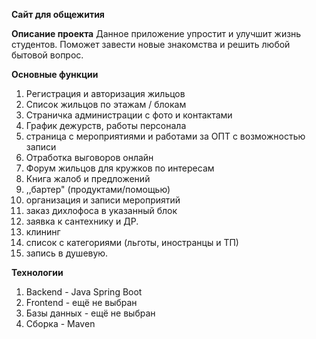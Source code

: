 **Cайт для общежития**

**Описание проекта**
Данное приложение упростит и улучшит жизнь студентов. Поможет завести новые знакомства и решить любой бытовой вопрос.

**Основные функции**
1) Регистрация и авторизация жильцов
2) Список жильцов по этажам / блокам
3) Страничка администрации с фото и контактами 
4) График дежурств, работы персонала 
5) страница с мероприятиями и работами за ОПТ с возможностью записи
6) Отработка выговоров онлайн 
7) Форум жильцов для кружков по интересам 
8) Книга жалоб и предложений 
9) ,,бартер" (продуктами/помощью)
10) организация и записи мероприятий 
11) заказ дихлофоса в указанный блок
12) заявка к сантехнику и ДР.
13) клининг
14) список с категориями (льготы, иностранцы и ТП)
15) запись в душевую.

**Технологии**
1) Backend - Java Spring Boot
2) Frontend - ещё не выбран
3) Базы данных - ещё не выбран
4) Сборка - Maven
